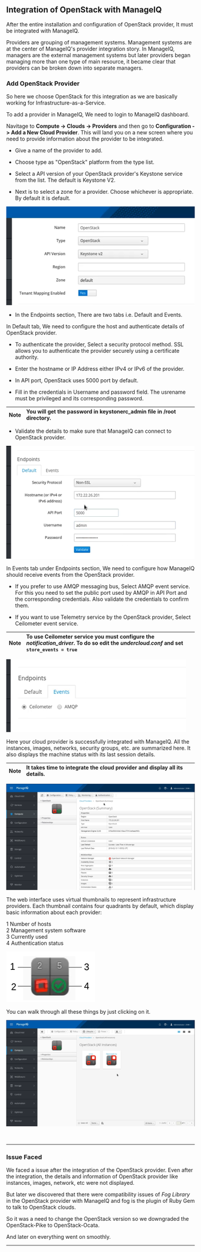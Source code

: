 ## Integration of OpenStack with ManageIQ


After the entire installation and configuration of OpenStack provider, It must be integrated with ManageIQ.

Providers are grouping of management systems. Management systems are at the center of ManageIQ's provider integration story. In ManageIQ, managers are the external management systems but later providers began managing more than one type of main resource, it became clear that providers can be broken down into separate managers.

### Add OpenStack Provider

So here we choose OpenStack for this integration as we are basically working for Infrastructure-as-a-Service.

To add a provider in ManageIQ, We need to login to ManageIQ dashboard.

Navitage to **Compute -> Clouds -> Providers** and then go to **Configuration -> Add a New Cloud Provider**. This will land you on a new screen where you need to provide information about the provider to be integrated.

- Give a name of the provider to add.

- Choose type as "OpenStack" platform from the type list.

- Select a API version of your OpenStack  provider's Keystone service from the list. The default is Keystone V2.

- Next is to select a zone for a provider. Choose whichever is appropriate. By default it is default.

![Fig 1-Add OpenStack Provider](../images/chapter2/Add_OpenStack_Provider.png "Add OpenStack Provider")

- In the Endpoints section, There are two tabs i.e. Default and Events.

In Default tab, We need to configure the host and authenticate  details of OpenStack provider.

- To authenticate the provider, Select a security protocol method. SSL allows you to authenticate the provider securely using a certificate authority.

- Enter the hostname or IP Address either IPv4 or IPv6 of the provider.

- In API port, OpenStack uses 5000 port by default.

- Fill in the credentials in Username and password field. The usrename must be privileged and its corresponding password.

| Note |You will get the password in keystonerc_admin file in /root directory.|
|------|:------|

- Validate the details to make sure that ManageIQ can connect to OpenStack provider.

![Fig 2-Add OpenStack Provider-Default_Tab](../images/chapter2/Add_OpenStack_Provider-Default_Tab.png "Add OpenStack Provider - Default Tab")

In Events tab under Endpoints section, We need to configure how ManageIQ should receive events from the OpenStack provider.

- If you prefer to use AMQP messaging bus, Select AMQP event service. For this you need to set the public port used by AMQP in API Port and the corresponding credentials. Also validate the credentials to confirm them.

- If you want to use Telemetry service by the OpenStack provider, Select Ceilometer event service.

| Note |To use Ceilometer service you must configure the *notification_driver*. To do so edit the *undercloud.conf* and set `store_events = true` |
|------|:------|

![Fig 3-Add OpenStack Provider-Event Tab](../images/chapter2/Add_OpenStack_Provider-Event_Tab.png "Add OpenStack Provider - Event Tab")

Here your cloud provider is successfully integrated with ManageIQ. All the instances, images, networks, security groups, etc. are summarized here. It also displays the machine status with its last session details.

| Note |It takes time to integrate the cloud provider and display all its details.|
|------|:------|

![Fig 4-OpenStack Summary](../images/chapter2/OpenStack_Summary.png "OpenStack Summary")

The web interface uses virtual thumbnails to represent infrastructure providers. Each thumbnail contains four quadrants by default, which display basic information about each provider:

1 Number of hosts<br>
2 Management system software<br>
3 Currently used<br>
4 Authentication status

![Fig 5-OpenStack Thumbnail](../images/chapter2/OpenStack_Thumbnail.png "OpenStack Thumbnail")

You can walk through all these things by just clicking on it.

![Fig 6-OpenStack Instances](../images/chapter2/OpenStack_Instances.png "OpenStack Instances")

<br>

---

### Issue Faced

We faced a issue after the integration of the OpenStack provider. Even after the integration, the details and information of OpenStack provider like instances, images, network, etc were not displayed.

But later we discovered that there were compatibility issues of *Fog Library* in the OpenStack provider with ManageIQ and fog is the plugin of Ruby Gem to talk to OpenStack clouds.

So it was a need to change the OpenStack version so we downgraded the OpenStack-Pike to OpenStack-Ocata.

And later on everything went on smoothly.


---
<br>
